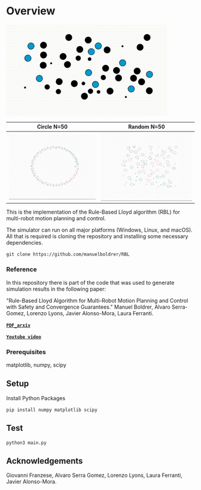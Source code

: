 # Overview
               
![](videos/tud.gif) 




Circle N=50                  |   Random N=50       | 
:-------------------------:|:-------------------------:|
![](videos/circle.gif)  | ![](videos/random.gif) | 


This is the implementation of the Rule-Based Lloyd algorithm (RBL) for multi-robot motion planning and control. 


The simulator can run on all major platforms (Windows, Linux, and macOS). All that is required is cloning the repository and installing some necessary dependencies.


    git clone https://github.com/manuelboldrer/RBL

### Reference
In this repository there is part of the code that was used to generate simulation results in the following paper: 

"Rule-Based Lloyd Algorithm for Multi-Robot Motion Planning and Control with Safety and Convergence Guarantees."
Manuel Boldrer, Alvaro Serra-Gomez, Lorenzo Lyons, Javier Alonso-Mora, Laura Ferranti. 

**[`PDF_arxiv`](https://arxiv.org/pdf/2310.19511.pdf)** 

**[`Youtube video`](https://www.youtube.com/watch?v=ZCm-KYHxNG4)** 
 

### Prerequisites
matplotlib, numpy, scipy

## Setup
Install Python Packages
    
    pip install numpy matplotlib scipy
    
## Test
    python3 main.py 

## Acknowledgements

Giovanni Franzese,
Alvaro Serra Gomez,
Lorenzo Lyons,
Laura Ferranti,
Javier Alonso-Mora.







